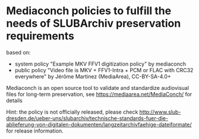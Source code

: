 Mediaconch policies to fulfill the needs of SLUBArchiv preservation requirements
================================================================================

based on:
* system policy "Example MKV FFV1 digitization policy" by mediaconch
* public policy "Video file is MKV + FFV1-Intra + PCM or FLAC with CRC32
  everywhere" by Jérôme Martinez (MediaArea), CC-BY-SA-4.0+

Mediaconch is an open source tool to validate and standardize audiovisual files
for long-term preservation, see https://mediaarea.net/MediaConch/ for details

Hint: the policy is not officially released, 
please check http://www.slub-dresden.de/ueber-uns/slubarchiv/technische-standards-fuer-die-ablieferung-von-digitalen-dokumenten/langzeitarchivfaehige-dateiformate/ for release information.


